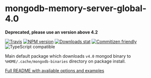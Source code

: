 # mongodb-memory-server-global-4.0

**Deprecated, please use an version above 4.2**

[![Travis](https://img.shields.io/travis/nodkz/mongodb-memory-server-global-4.0.svg)](https://travis-ci.org/nodkz/mongodb-memory-server-global-4.0)
[![NPM version](https://img.shields.io/npm/v/mongodb-memory-server-global-4.0.svg)](https://www.npmjs.com/package/mongodb-memory-server-global-4.0)
[![Downloads stat](https://img.shields.io/npm/dt/mongodb-memory-server-global-4.0.svg)](http://www.npmtrends.com/mongodb-memory-server-global-4.0)
[![Commitizen friendly](https://img.shields.io/badge/commitizen-friendly-brightgreen.svg)](http://commitizen.github.io/cz-cli/)
![TypeScript compatible](https://img.shields.io/badge/typescript-compatible-brightgreen.svg)

Main default package which downloads `v4.0` mongod binary to `%HOME/.cache/mongodb-binaries` directory on package install.

[Full README with avaliable options and examples](https://github.com/nodkz/mongodb-memory-server)
